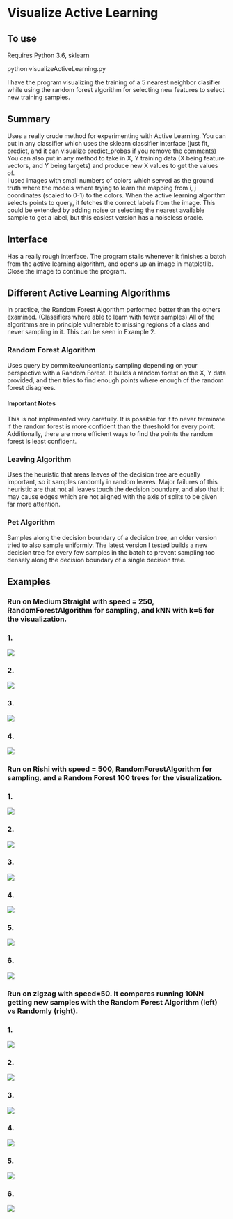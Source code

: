 # Visualize Active Learning

## To use
Requires Python 3.6, sklearn

python visualizeActiveLearning.py

I have the program visualizing the training of a 5 nearest neighbor clasifier while using the random forest algorithm for selecting new features to select new training samples.

## Summary
Uses a really crude method for experimenting with Active Learning.
You can put in any classifier which uses the sklearn classifier interface (just fit, predict, and it can visualize predict_probas if you remove the comments)
You can also put in any method to take in X, Y training data (X being feature vectors, and Y being targets) and produce new X values to get the values of.
<br>
I used images with small numbers of colors which served as the ground truth where the models where trying to learn the mapping from i, j coordinates (scaled to 0-1) to the colors.
When the active learning algorithm selects points to query, it fetches the correct labels from the image. This could be extended by adding noise or selecting the nearest available sample to get a label,
but this easiest version has a noiseless oracle.

## Interface
Has a really rough interface. The program stalls whenever it finishes a batch from the active learning algorithm, and opens up an image in matplotlib. Close the image to continue the program.

## Different Active Learning Algorithms

In practice, the Random Forest Algorithm performed better than the others examined. (Classifiers where able to learn with fewer samples)
All of the algorithms are in principle vulnerable to missing regions of a class and never sampling in it. This can be seen in Example 2.

### Random Forest Algorithm
Uses query by commitee/uncertianty sampling depending on your perspective with a Random Forest. It builds a random forest on the X, Y data provided, and then tries to find enough points where enough of the random forest disagrees.
#### Important Notes
This is not implemented very carefully. It is possible for it to never terminate if the random forest is more confident than the threshold for every point. Additionally, there are more efficient ways to find the points the random forest is least confident.

### Leaving Algorithm
Uses the heuristic that areas leaves of the decision tree are equally important, so it samples randomly in random leaves. Major failures of this heuristic are that not all leaves touch the decision boundary, and also that it may cause edges which are not aligned with the axis of splits to be given far more attention.

### Pet Algorithm
Samples along the decision boundary of a decision tree, an older version tried to also sample uniformly. The latest version I tested builds a new decision tree for every few samples in the batch to prevent sampling too densely along the decision boundary of a single decision tree.

## Examples
### Run on Medium Straight with speed = 250, RandomForestAlgorithm for sampling, and kNN with k=5 for the visualization.
### 1.
![](Media/Example1/5NN_RFA_0.png)
### 2.
![](Media/Example1/5NN_RFA_1.png)
### 3.
![](Media/Example1/5NN_RFA_2.png)
### 4.
![](Media/Example1/5NN_RFA_3.png)
### Run on Rishi with speed = 500, RandomForestAlgorithm for sampling, and a Random Forest 100 trees for the visualization.
### 1.
![](Media/Example2/RF100_RFA_0.png)
### 2.
![](Media/Example2/RF100_RFA_1.png)
### 3.
![](Media/Example2/RF100_RFA_2.png)
### 4.
![](Media/Example2/RF100_RFA_3.png)
### 5.
![](Media/Example2/RF100_RFA_4.png)
### 6.
![](Media/Example2/RF100_RFA_5.png)
### Run on zigzag with speed=50. It compares running 10NN getting new samples with the Random Forest Algorithm (left) vs Randomly (right).
### 1.
![](Media/Comparison/0.png)
### 2.
![](Media/Comparison/1.png)
### 3.
![](Media/Comparison/2.png)
### 4.
![](Media/Comparison/3.png)
### 5.
![](Media/Comparison/4.png)
### 6.
![](Media/Comparison/5.png)
